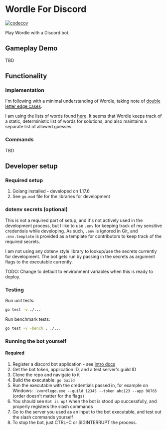 Wordle For Discord
==================

[![codecov](https://codecov.io/gh/SaxyPandaBear/wordle-in-discord/branch/main/graph/badge.svg?token=20EO8DCJPJ)](https://codecov.io/gh/SaxyPandaBear/wordle-in-discord)

Play Wordle with a Discord bot.

## Gameplay Demo
TBD

## Functionality

### Implementation
I'm following with a minimal understanding of Wordle, taking note
of [double letter edge cases](https://www.reddit.com/r/wordle/comments/ry49ne/illustration_of_what_happens_when_your_guess_has/). 

I am using the lists of words found [here](https://github.com/CrispyConductor/wordle-solver/tree/71b9f7c4c7f9e7fe57b7df85bb624265b0b8e17d). 
It seems that Wordle keeps track of a static, deterministic list of words for solutions, and also
maintains a separate list of allowed guesses.

### Commands
TBD

## Developer setup

### Required setup
1. Golang installed - developed on 1.17.6
1. See `go.mod` file for the libraries for development

### dotenv secrets (optional)
This is not a required part of setup, and it's not actively used in the development process,
but I like to use `.env` for keeping track of my sensitive credentials while developing. As
such, `.env` is ignored in Git, and `.env.template` is provided as a template for contributors
to keep track of the required secrets.

I am not using any dotenv style library to lookup/use the secrets currently for development. 
The bot gets run by passing in the secrets as argument flags to the executable currently.

TODO: Change to default to environment variables when this is ready to deploy.

### Testing
Run unit tests:
```bash
go test -v ./...
```

Run benchmark tests:
```bash
go test -v -bench . ./...
```

### Running the bot yourself

#### Required
1. Register a discord bot application - see [intro docs](https://discord.com/developers/docs/intro)
1. Get the bot token, application ID, and a test server's guild ID
1. Clone the repo and navigate to it
1. Build the executable: `go build`
1. Run the executable with the credentials passed in, for example on Windows: `.\wordlego.exe --guild 12345 --token abc123 --app 98765` (order doesn't matter for the flags)
1. You should see `Bot is up!` when the bot is stood up successfully, and properly registers the slash commands
1. Go to the server you used as an input to the bot executable, and test out the slash commands yourself
1. To stop the bot, just CTRL+C or SIGINTERRUPT the process.
